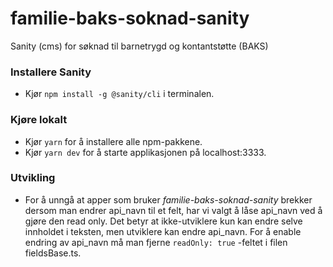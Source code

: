 # familie-baks-soknad-sanity
Sanity (cms) for søknad til barnetrygd og kontantstøtte (BAKS)

### Installere Sanity
* Kjør `npm install -g @sanity/cli` i terminalen.

### Kjøre lokalt
* Kjør `yarn` for å installere alle npm-pakkene. 
* Kjør `yarn dev` for å starte applikasjonen på localhost:3333.

### Utvikling
* For å unngå at apper som bruker _familie-baks-soknad-sanity_ brekker dersom man endrer api_navn til et felt, har vi valgt å låse api_navn ved å gjøre den read only. Det betyr at ikke-utviklere kun kan endre selve innholdet i teksten, men utviklere kan endre api_navn. For å enable endring av api_navn må man fjerne ```readOnly: true``` -feltet i filen fieldsBase.ts.